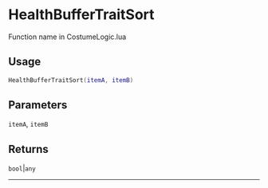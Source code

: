 # HealthBufferTraitSort
Function name in CostumeLogic.lua
## Usage
```lua
HealthBufferTraitSort(itemA, itemB)
```
## Parameters
`itemA`, `itemB`
## Returns
`bool`|`any`

---